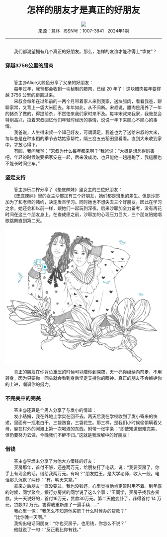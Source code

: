 # <center>怎样的朋友才是真正的好朋友</center>

<div align=center><img src="https://raw.githubusercontent.com/leaguecn/magazines/main/img_authors/%d7%f7%d5%df%a3%ba%d6%aa%ba%f5%b4%f0%d6%f7.jpg"></div>

<center>来源：意林   ISSN号：1007-3841   2024年1期</center>

* * *

<br>　　我们都渴望拥有几个真正的好朋友。那么，怎样的友谊才能称得上“挚友”？

### 穿越3756公里的腊肉

  
<br>　　答主@Alice大鲸鱼分享了父亲的好朋友：  
　　每年过年，我爸都会收到一块秘制的腊肉，已经 20 年了！这块腊肉每年要穿越 3756 公里的距离过来。  
　　宋叔会每年在过年前的一两个月带着家人来到我家，送块腊肉，看看我爸，聊聊家常，又背上一袋大米回去。年年如此，从不间断。宋叔说，腊肉是用养了一年的猪杀了做的，得提前杀，不然怕来我们家时来不及。每年宋叔来我家，我爸总会特别高兴，拉着宋叔回忆他们年轻时经历的事情，说说一年下来顺心不顺心的事情。  
　　我爸说，人生得宋叔一个知己好友，可谓满足。我爸也为了送给宋叔的大米，每年总是在种水稻的季节去姑姑家帮忙，隔三岔五去稻田里看看。直到大米收到家中，才放心得下。  
　　有回，我问我爸：“宋叔为什么每年都来啊？”我爸说：“大概是想念得厉害吧，年轻的时候说要把家安在一起，后来没成功，也只能他一趟趟跑了，我這腰也不能长时间坐车。”

### 坚定支持

  
　　答主@乐二柠分享了《垫底辣妹》里女主的三位好朋友：  
　　《垫底辣妹》里的女主沙耶加有三个好朋友，她们都是班里的差生。但是沙耶加为了和老师的赌约，决定发奋学习。同时她也不想失去三个好朋友。因此在学习之余，她还会和以前一样，跟她们一起玩到深夜。后来沙耶加全力备考，没有再花时间在这三个朋友身上。在查成绩之前，沙耶加的心理压力巨大，三个朋友陪她唱歌跳舞直到第二天。

![](https://raw.githubusercontent.com/leaguecn/magazines/main/img/yili20240150-1-l.jpg)

  
　　真正的朋友在你背负重压的时候可以陪你到深夜，天一亮你继续向前走，不用转身，因为只要你一回头就会看到身后坚定支持你的眼神。真正的朋友不会嫉妒你的上进，嘲讽你的努力。

### 不完美中的完美

  
　　答主@还算是个男人分享了与发小的情谊：  
　　发小结婚，我在外地上学实在回不去。两天后我在学校收到了发小寄来的快递，里面有一瓶老白干，三袋熟食，三袋花生。那三样，是我们小时候偷偷瞒着父母，躲在村外的河滩上第一次喝酒的东西。附带一张字条：“即使知道很难完美，但仍要努力去做，今晚我们不醉不归。”这就是我理解中的好朋友！

### 借钱

  
　　答主@李燃末分享了为他大方借钱的好友：  
　　买房那年，首付不够，还差两万元，给朋友打了电话，说：“我要买房了，你手上有现金的话，借给我两万元。有吗？”朋友姓王，是大学老师，收入一般。电话那头沉默了两秒：“有。明天来拿。”  
　　拿来之后朋友一直没要过，我也没钱还，心里觉得他肯定暂时用不着。到年底的时候，同学聚会，银行办房贷的同学说了这么个事：“王同学，买房子找我办贷款。头一天说好的，首付16万元，贷款30万元。第二天他变卦了，非得首付 14 万元，贷款32 万元。害得我重新走了一遍手续……”  
　　我心里一惊：“我怎么不知道他买房？什么时候办的贷款？”  
　　“比你晚一天啊。”  
　　我掏出电话问朋友：“你也买房子，也用钱，你怎么不说？”  
　　他就说了一句：“反正我比你有钱。”
